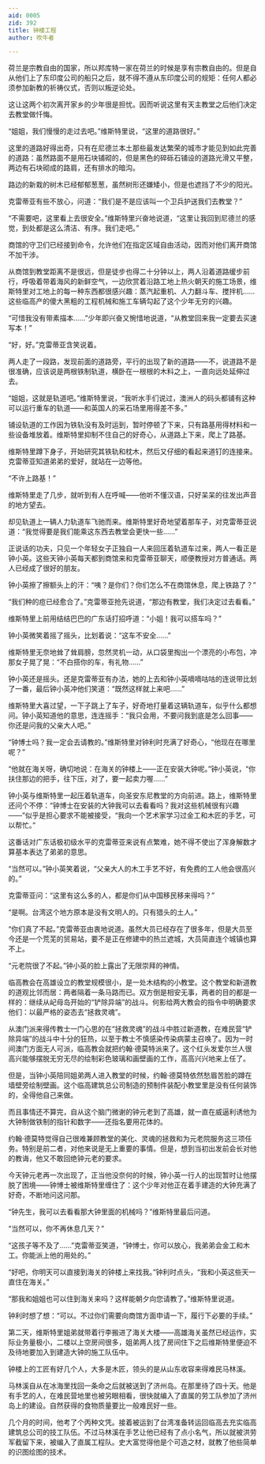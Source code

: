 ```yaml
---
aid: 0005
zid: 392
title: 钟楼工程
author: 吹牛者

---
```




  荷兰是宗教自由的国家，所以邦库特一家在荷兰的时候是享有宗教自由的。但是自从他们上了东印度公司的船只之后，就不得不遵从东印度公司的规矩：任何人都必须参加新教的祈祷仪式，否则以叛逆论处。

  这让这两个初次离开家乡的少年很是担忧。因而听说这里有天主教堂之后他们决定去教堂做忏悔。

  “姐姐，我们慢慢的走过去吧。”维斯特里说，“这里的道路很好。”

  这里的道路好得出奇，只有在尼德兰本土那些最发达繁荣的城市才能见到如此完善的道路：虽然路面不是用石块铺砌的，但是黑色的碎砾石铺设的道路光滑又平整，两边有石块砌成的路肩，还有排水的暗沟。

  路边的新栽的树木已经郁郁葱葱，虽然树形还嫌矮小，但是也遮挡了不少的阳光。

  克雷蒂亚有些不放心，问道：“我们是不是应该叫一个卫兵护送我们去教堂？”

  “不需要吧，这里看上去很安全。”维斯特里兴奋地说道，“这里让我回到尼德兰的感觉，到处都是这么清洁、有序。我们走吧。”

  商馆的守卫们已经接到命令，允许他们在指定区域自由活动，因而对他们离开商馆不加干涉。

  从商馆到教堂距离不是很远，但是徒步也得二十分钟以上，两人沿着道路缓步前行，呼吸着带着海风的新鲜空气，一边欣赏着沿路工地上热火朝天的施工场景，维斯特里对工地上的每一种东西都很感兴趣：蒸汽起重机、人力翻斗车、搅拌机……这些临高产的傻大黑粗的工程机械和施工车辆勾起了这个少年无穷的兴趣。

  “可惜我没有带素描本……”少年即兴奋又惋惜地说道，“从教堂回来我一定要去买速写本！”

  “好，好。”克雷蒂亚含笑说着。

  两人走了一段路，发现前面的道路旁，平行的出现了新的道路——不，说道路不是很准确，应该说是两根铁制轨道，横卧在一根根的木料之上，一直向远处延伸过去。

  “姐姐，这就是轨道吧。”维斯特里说，“我听水手们说过，澳洲人的码头都铺有这种可以运行重车的轨道——和英国人的采石场里用得差不多。”

  铺设轨道的工作因为铁轨没有及时运到，暂时停顿了下来，只有路基用得材料和一些设备堆放着。维斯特里抑制不住自己的好奇心，从道路上下来，爬上了路基。

  维斯特里蹲下身子，开始研究其铁轨和枕木，然后又仔细的看起来道钉的连接来。克雷蒂亚知道弟弟的爱好，就站在一边等他。

  “不许上路基！”

  维斯特里走了几步，就听到有人在呼喊——他听不懂汉语，只好呆呆的往发出声音的地方望去。

  却见轨道上一辆人力轨道车飞驰而来。维斯特里好奇地望着那车子，对克雷蒂亚说道：“我觉得要是我们能乘这东西去教堂会更快一些……”

  正说话的功夫，只见一个年轻女子正独自一人来回压着轨道车过来，两人一看正是钟小英。这些天钟小英每天都到商馆来和克雷蒂亚聊天，顺便教授对方普通话。两人已经成了很好的朋友。

  钟小英擦了擦额头上的汗：“咦？是你们？你们怎么不在商馆休息，爬上铁路了？”

  “我们种的痘已经愈合了。”克雷蒂亚抢先说道，“那边有教堂，我们决定过去看看。”

  维斯特里上前用结结巴巴的广东话打招呼道：“小姐！我可以搭车吗？”

  钟小英微笑着摇了摇头，比划着说：“这车不安全……”

  维斯特里无奈地耸了耸肩膀，忽然灵机一动，从口袋里掏出一个漂亮的小布包，冲那女子晃了晃：“不白搭你的车，有礼物……”

  钟小英还是摇头。还是克雷蒂亚有办法，她的上去和钟小英嘀嘀咕咕的连说带比划了一番，最后钟小英冲他们笑道：“既然这样就上来吧……”

  维斯特里大喜过望，一下子跳上了车子，好奇地打量着这辆轨道车，似乎什么都想问。钟小英知道他的意思，连连摇手：“我只会用，不要问我到底是怎么回事——你还是问我的父亲大人吧。”

  “钟博士吗？我一定会去请教的。”维斯特里对钟利时充满了好奇心，“他现在在哪里呢？”

  “他就在海关呀，确切地说：在海关的钟楼上——正在安装大钟呢。”钟小英说，“你扶住那边的把手，往下压，对了，要一起卖力喔……”

  钟小英与维斯特里一起压着轨道车，向圣安东尼教堂的方向前进。路上，维斯特里还问个不停：“钟博士在安装的大钟我可以去看看吗？我对这些机械很有兴趣——”似乎是担心要求不能被接受，“我向一个艺术家学习过金工和木匠的手艺，可以帮忙。”

  这番话对广东话极初级水平的克雷蒂亚来说有点繁难，她不得不使出了浑身解数才算基本表达了弟弟的意思。

  “当然可以。”钟小英笑着说，“父亲大人的木工手艺不好，有免费的工人他会很高兴的。”

  克雷蒂亚问：“这里有这么多的人，都是你们从中国移民移来得吗？”

  “是啊。台湾这个地方原本是没有文明人的。只有猎头的土人。”

  “你们真了不起。”克雷蒂亚由衷地说道。虽然大员已经存在了很多年，但是大员至今还是一个荒芜的贸易站，要不是正在修建中的热兰遮城，大员简直连个城镇也算不上。

  “元老院很了不起。”钟小英的脸上露出了无限崇拜的神情。

  临高教会在高雄设立的教堂规模很小，是一处木结构的小教堂。这个教堂和新道教的道观比邻而居：两者隔着一条马路而已。双方倒是相安无事，两者的目的都是一样的：继续从屺母岛开始的“铲除异端”的战斗。何影给两大教会的指令中明确要求他们：以最严格的姿态去“拯救灵魂”。

  从澳门派来得传教士一门心思的在“拯救灵魂”的战斗中胜过新道教，在难民营“铲除异端”的战斗中十分的狂热，以至于教士不慎感染传染病蒙主召唤了。因为一时间澳门方面无人可派，临高教会就把约翰·德莫特派来了。这个红头发爱尔兰人很高兴能够摆脱无穷无尽的绘制彩色玻璃和画壁画的工作，高高兴兴地来上任了。

  但是，当钟小英陪同姐弟两人进入教堂的时候，约翰·德莫特依然愁眉苦脸的蹲在墙壁旁绘制壁画。这个临高建筑总公司制造的预制件装配小教堂里是没有任何装饰的，全得他自己来做。

  而且事情还不算完，自从这个脑门微谢的钟元老到了高雄，就一直在威逼利诱他为大钟制做铁制的指针和数字——还指名要用花体的。

  约翰·德莫特觉得自己很难兼顾教堂的美化、灵魂的拯救和为元老院服务这三项任务。特别是前二者，对他来说是无上重要的事情。但是，想到当初出发前会长对他的教诲，他又不敢回绝钟元老的要求。

  今天钟元老再一次出现了，正当他没奈何的时候，钟小英一行人的出现暂时让他摆脱了困境——钟博士被维斯特里缠住了：这个少年对他正在着手建造的大钟充满了好奇，不断地问这问那。

  “钟先生，我可以去看看那大钟里面的机械吗？”维斯特里最后问道。

  “当然可以，你不再休息几天？”

  “这孩子等不及了……”克雷蒂亚笑道，“钟博士，你可以放心，我弟弟会金工和木工。你能派上他的用处的。”

  “好吧，你明天可以直接到海关的钟楼上来找我。”钟利时点头，“我和小英这些天一直住在海关。”

  “那我和姐姐也可以住到海关来吗？这样能朝夕向您请教了。”维斯特里说道。

  钟利时想了想：“可以。不过你们需要向商馆方面申请一下，履行下必要的手续。”

  第二天，维斯特里姐弟就带着行李搬进了海关大楼——高雄海关虽然已经运作，实际业务量极小，二楼以上空房间很多，姐弟两人找了房间住下之后维斯特里便迫不及待地要加入到建造大钟的施工队伍中。

  钟楼上的工匠有好几个人，大多是木匠，领头的是从山东收容来得难民马林溪。

  马林溪自从在冰海里找回一条命之后就被送到了济州岛。在那里待了四十天。他是有手艺的人，在难民营地里也被另眼相看，很快就编入了直属的劳工队参加了济州岛上的建设。自然获得的食物质量要比一般难民好一些。

  几个月的时间，他考了个丙种文凭。接着被运到了台湾准备转运回临高去充实临高建筑总公司的技工队伍。不过马林溪在手艺让他已经有了点小名气，所以就被洪劳军截留下来，被编入了直属工程队。史大富觉得他是个可造之材，就教了他些简单的识图绘图的技术。



